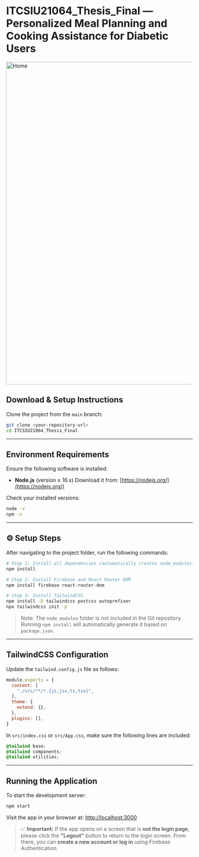 # ITCSIU21064_Thesis_Final — Personalized Meal Planning and Cooking Assistance for Diabetic Users
<img width="1918" height="872" alt="Home" src="https://github.com/user-attachments/assets/4aaa19d5-0e84-49f3-9b55-e67c31a1260f" />

## Download & Setup Instructions

Clone the project from the `main` branch:

```bash
git clone <your-repository-url>
cd ITCSIU21064_Thesis_Final
````

---

## Environment Requirements

Ensure the following software is installed:

* **Node.js** (version ≥ 16.x)
  Download it from: [https://nodejs.org/](https://nodejs.org/)

Check your installed versions:

```bash
node -v
npm -v
```

---

## ⚙️ Setup Steps

After navigating to the project folder, run the following commands:

```bash
# Step 1: Install all dependencies (automatically creates node_modules)
npm install

# Step 2: Install Firebase and React Router DOM
npm install firebase react-router-dom

# Step 3: Install TailwindCSS
npm install -D tailwindcss postcss autoprefixer
npx tailwindcss init -p
```

> Note: The `node_modules` folder is not included in the Git repository.
> Running `npm install` will automatically generate it based on `package.json`.

---

## TailwindCSS Configuration

Update the `tailwind.config.js` file as follows:

```js
module.exports = {
  content: [
    "./src/**/*.{js,jsx,ts,tsx}",
  ],
  theme: {
    extend: {},
  },
  plugins: [],
}
```

In `src/index.css` or `src/App.css`, make sure the following lines are included:

```css
@tailwind base;
@tailwind components;
@tailwind utilities;
```

---

## Running the Application

To start the development server:

```bash
npm start
```

Visit the app in your browser at: [http://localhost:3000](http://localhost:3000)

> ✅ **Important:**
> If the app opens on a screen that is **not the login page**, please click the **"Logout"** button to return to the login screen.
> From there, you can **create a new account or log in** using Firebase Authentication.


